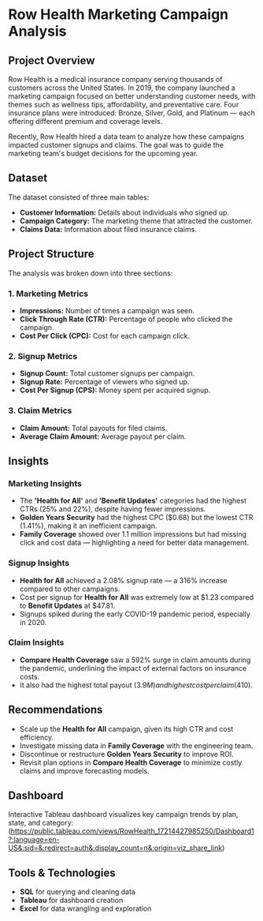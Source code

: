 # Row Health Marketing Campaign Analysis

## Project Overview
Row Health is a medical insurance company serving thousands of customers across the United States. In 2019, the company launched a marketing campaign focused on better understanding customer needs, with themes such as wellness tips, affordability, and preventative care. Four insurance plans were introduced: Bronze, Silver, Gold, and Platinum — each offering different premium and coverage levels.

Recently, Row Health hired a data team to analyze how these campaigns impacted customer signups and claims. The goal was to guide the marketing team's budget decisions for the upcoming year.

## Dataset
The dataset consisted of three main tables:
- **Customer Information:** Details about individuals who signed up.
- **Campaign Category:** The marketing theme that attracted the customer.
- **Claims Data:** Information about filed insurance claims.

## Project Structure
The analysis was broken down into three sections:

### 1. Marketing Metrics
- **Impressions:** Number of times a campaign was seen.
- **Click Through Rate (CTR):** Percentage of people who clicked the campaign.
- **Cost Per Click (CPC):** Cost for each campaign click.

### 2. Signup Metrics
- **Signup Count:** Total customer signups per campaign.
- **Signup Rate:** Percentage of viewers who signed up.
- **Cost Per Signup (CPS):** Money spent per acquired signup.

### 3. Claim Metrics
- **Claim Amount:** Total payouts for filed claims.
- **Average Claim Amount:** Average payout per claim.

## Insights

### Marketing Insights
- The **'Health for All'** and **'Benefit Updates'** categories had the highest CTRs (25% and 22%), despite having fewer impressions.
- **Golden Years Security** had the highest CPC ($0.68) but the lowest CTR (1.41%), making it an inefficient campaign.
- **Family Coverage** showed over 1.1 million impressions but had missing click and cost data — highlighting a need for better data management.

### Signup Insights
- **Health for All** achieved a 2.08% signup rate — a 316% increase compared to other campaigns.
- Cost per signup for **Health for All** was extremely low at $1.23 compared to **Benefit Updates** at $47.81.
- Signups spiked during the early COVID-19 pandemic period, especially in 2020.

### Claim Insights
- **Compare Health Coverage** saw a 592% surge in claim amounts during the pandemic, underlining the impact of external factors on insurance costs.
- It also had the highest total payout ($3.9M) and highest cost per claim ($410).

## Recommendations
- Scale up the **Health for All** campaign, given its high CTR and cost efficiency.
- Investigate missing data in **Family Coverage** with the engineering team.
- Discontinue or restructure **Golden Years Security** to improve ROI.
- Revisit plan options in **Compare Health Coverage** to minimize costly claims and improve forecasting models.

## Dashboard
Interactive Tableau dashboard visualizes key campaign trends by plan, state, and category:
(https://public.tableau.com/views/RowHealth_17214427985250/Dashboard1?:language=en-US&:sid=&:redirect=auth&:display_count=n&:origin=viz_share_link)

## Tools & Technologies
- **SQL** for querying and cleaning data
- **Tableau** for dashboard creation
- **Excel** for data wrangling and exploration
